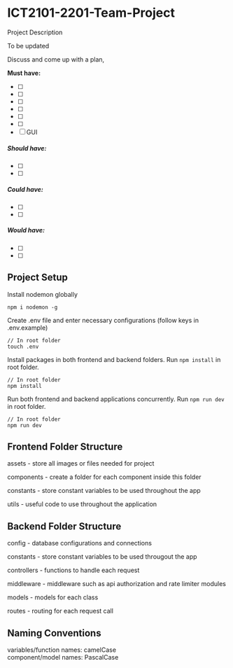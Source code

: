 # ICT2101-2201-Team-Project

Project Description

To be updated

Discuss and come up with a plan,

**Must have:**

- [ ]
- [ ]
- [ ]
- [ ]
- [ ]
- [ ]
- [ ] GUI

##### Should have:

- [ ]
- [ ]

##### Could have:

- [ ]
- [ ]

##### Would have:

- [ ]
- [ ]


## Project Setup

Install nodemon globally

```
npm i nodemon -g
```

Create .env file and enter necessary configurations (follow keys in .env.example)

```
// In root folder
touch .env
```

Install packages in both frontend and backend folders. Run `npm install` in root folder.

```
// In root folder
npm install
```

Run both frontend and backend applications concurrently. Run `npm run dev` in root folder.

```
// In root folder
npm run dev
```

## Frontend Folder Structure

assets - store all images or files needed for project

components - create a folder for each component inside this folder

constants - store constant variables to be used throughout the app

utils - useful code to use throughout the application

## Backend Folder Structure

config - database configurations and connections

constants - store constant variables to be used througout the app

controllers - functions to handle each request

middleware - middleware such as api authorization and rate limiter modules

models - models for each class

routes - routing for each request call

## Naming Conventions

variables/function names: camelCase  
component/model names: PascalCase


